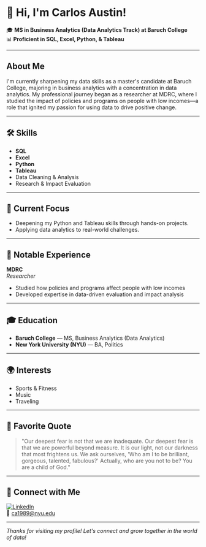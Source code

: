 # 👋 Hi, I'm Carlos Austin!

🎓 **MS in Business Analytics (Data Analytics Track) at Baruch College**  
📊 **Proficient in SQL, Excel, Python, & Tableau**

---

## About Me

I'm currently sharpening my data skills as a master's candidate at Baruch College, majoring in business analytics with a concentration in data analytics. My professional journey began as a researcher at MDRC, where I studied the impact of policies and programs on people with low incomes—a role that ignited my passion for using data to drive positive change.

---

## 🛠️ Skills

- **SQL**
- **Excel** 
- **Python** 
- **Tableau** 
- Data Cleaning & Analysis
- Research & Impact Evaluation

---

## 🌱 Current Focus

- Deepening my Python and Tableau skills through hands-on projects.
- Applying data analytics to real-world challenges.

---

## 📌 Notable Experience

**MDRC**  
*Researcher*  
- Studied how policies and programs affect people with low incomes  
- Developed expertise in data-driven evaluation and impact analysis

---

## 🎓 Education

- **Baruch College** — MS, Business Analytics (Data Analytics)
- **New York University (NYU)** — BA, Politics

---

## 🌍 Interests

- Sports & Fitness
- Music
- Traveling

---

## 💬 Favorite Quote

> "Our deepest fear is not that we are inadequate. Our deepest fear is that we are powerful beyond measure. It is our light, not our darkness that most frightens us. We ask ourselves, 'Who am I to be brilliant, gorgeous, talented, fabulous?' Actually, who are you not to be? You are a child of God."

---

## 🔗 Connect with Me

[![LinkedIn](https://img.shields.io/badge/LinkedIn-blue?logo=linkedin&logoColor=white)](https://www.linkedin.com/in/carlos-austin-ba4598187/)  
📧 ca1989@nyu.edu

---

_Thanks for visiting my profile! Let's connect and grow together in the world of data!_
